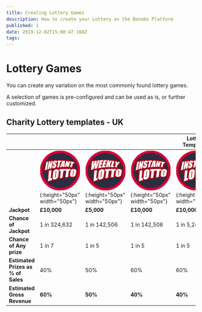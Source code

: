 ```yaml
---
title: Creating Lottery Games
description: How to create your Lottery on the Bonobo Platform
published: 1
date: 2019-12-02T15:08:47.168Z
tags: 
---
```


# Lottery Games

You can create any variation on the most commonly found lottery games. 

A selection of games is pre-configured and can be used as is, or further customized.


## Charity Lottery templates - UK



|  |   | |   | Lottery Templates| 
| ------ | ------ | ------ | ------ | ------ | 
| | ![Instant Lotto](/uploads/instant-lotto.png "Instant Lotto"){:height="50px" width="50px"} | ![Weekly Lotto](/uploads/weekly-lotto.png "Weekly Lotto"){:height="50px" width="50px"} | ![Instant Lotto](/uploads/instant-lotto.png "Instant Lotto"){:height="50px" width="50px"} |![Instant Lotto](/uploads/instant-lotto.png "Instant Lotto"){:height="50px" width="50px"} |
| **Jackpot** | **£10,000** | **£5,000** | **£10,000** | **£10,000** | 
| **Chance of Jackpot** | 1 in 324,632   | 1 in 142,506  | 1 in 142,506  |  1 in 5,245,786| 
| **Chance of Any prize** | 1 in 7   | 1 in 5 | 1 in 5  | 1 in 5   | 
| **Estimated Prizes as % of Sales**| 40%  | 50%   | 60%   |  60%   | 
| **Estimated Gross Revenue** | **60%**   | **50%**  | **40%**   | **40%**   | 











